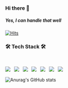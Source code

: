 ### Hi there 👋
##### Yes, I can handle that well

[![Hits](https://hits.seeyoufarm.com/api/count/incr/badge.svg?url=https%3A%2F%2Fgithub.com%2Fsonicce99&count_bg=%2379C83D&title_bg=%236DA0EB&icon=youtube.svg&icon_color=%23E70707&title=Welcome&edge_flat=false)](https://www.youtube.com/channel/UCqa4CnlUu--_X0lXWURBNEQ)

<h3 align="left"><b>🛠 Tech Stack 🛠</b></h3>
</br>
<p align="left">
<img src="https://img.shields.io/badge/HTML5-E34F26?style=flat-square&logo=HTML5&logoColor=white"/></a> &nbsp
<img src="https://img.shields.io/badge/CSS3-1572B6?style=flat-square&logo=CSS3&logoColor=white"/></a> &nbsp
<img src="https://img.shields.io/badge/JavaScript-F7DF1E?style=flat-square&logo=JavaScript&logoColor=white"/></a> &nbsp
<img src="https://img.shields.io/badge/Node.js-339933?style=flat-square&logo=Node.js&logoColor=white"/></a> &nbsp
<img src="https://img.shields.io/badge/MySQL-4479A1?style=flat-square&logo=MySQL&logoColor=white"/></a> &nbsp 
<img src="https://img.shields.io/badge/c++-00599C?style=flat-square&logo=c%2B%2B&logoColor=white"/></a> &nbsp 
<img src="https://img.shields.io/badge/Amazon AWS-232F3E?style=flat-square&logo=Amazon%20AWS&logoColor=white"/></a> &nbsp 
</p>

![Anurag's GitHub stats](https://github-readme-stats.vercel.app/api?username=sonicce99&show_icons=true&theme=merko)
